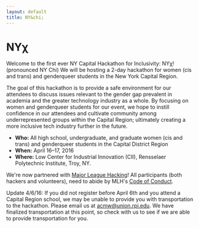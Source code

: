 ```yaml
---
layout: default
title: NY&chi;
---
```


# NY&chi;

Welcome to the first ever NY Capital Hackathon for Inclusivity: NY&chi;! (pronounced NY Chi)
We will be hosting a 2-day hackathon for women (cis and trans) and genderqueer students in the New York Capital Region.

The goal of this hackathon is to provide a safe environment for our attendees to discuss issues relevant to the gender gap prevalent in academia and the greater technology industry as a whole.  By focusing on women and genderqueer students for our event, we hope to instill confidence in our attendees and cultivate community among underrepresented groups within the Capital Region; ultimately creating a more inclusive tech industry further in the future.

- **Who:** All high school, undergraduate, and graduate women (cis and trans) and genderqueer students in the Capital District Region
- **When:** April 16&ndash;17, 2016
- **Where:** Low Center for Industrial Innovation (CII), Rensselaer Polytechnic Institute, Troy, NY.

We're now partnered with [Major League Hacking](mlh.io)!  All participants (both hackers and volunteers), need to abide by MLH's [Code of Conduct](http://static.mlh.io/docs/mlh-code-of-conduct.pdf).

Update 4/6/16: If you did not register before April 6th and you attend a Capital Region school, we may be unable to provide you with transportation to the hackathon. Please email us at <acmw@union.rpi.edu>. We have finalized transportation at this point, so check with us to see if we are able to provide transportation for you.
